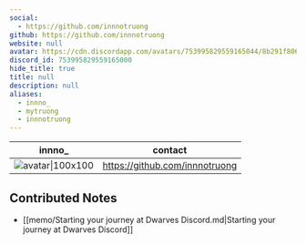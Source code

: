 ```yaml
---
social: 
  - https://github.com/innnotruong
github: https://github.com/innnotruong
website: null
avatar: https://cdn.discordapp.com/avatars/753995829559165044/8b291f806142f1191cdaac2ae993a819
discord_id: 753995829559165000
hide_title: true
title: null
description: null
aliases: 
  - innno_
  - mytruong
  - innnotruong
---
```

<div class="profile"/>

| innno_                                                                                                     | contact                        |
| ---------------------------------------------------------------------------------------------------------- | ------------------------------ |
| ![avatar\|100x100](https://cdn.discordapp.com/avatars/753995829559165044/8b291f806142f1191cdaac2ae993a819) | https://github.com/innnotruong |

## Contributed Notes

- [[memo/Starting your journey at Dwarves Discord.md|Starting your journey at Dwarves Discord]]